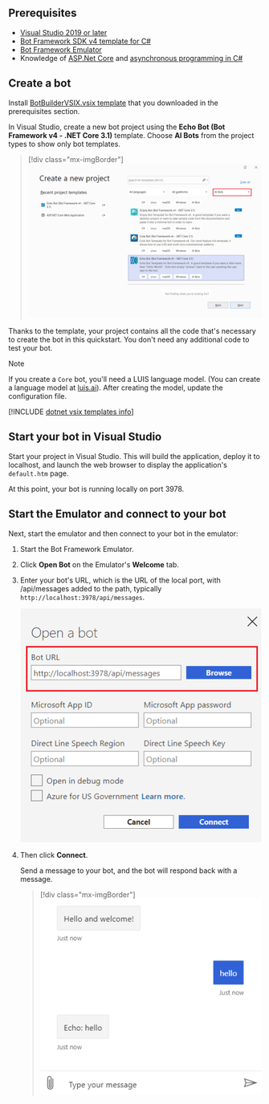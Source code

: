 ## Prerequisites

- [Visual Studio 2019 or later](https://www.visualstudio.com/downloads)
- [Bot Framework SDK v4 template for C#](https://aka.ms/bot-vsix)
- [Bot Framework Emulator](https://aka.ms/bot-framework-emulator-readme)
- Knowledge of [ASP.Net Core](https://docs.microsoft.com/aspnet/core/) and [asynchronous programming in C#](https://docs.microsoft.com/dotnet/csharp/programming-guide/concepts/async/index)

## Create a bot

Install [BotBuilderVSIX.vsix template](https://aka.ms/bot-vsix) that you downloaded in the prerequisites section.

In Visual Studio, create a new bot project using the **Echo Bot (Bot Framework v4 - .NET Core 3.1)** template. Choose **AI Bots** from the project types to show only bot templates.

> [!div class="mx-imgBorder"]
> ![Visual Studio create a new project dialog](../media/azure-bot-quickstarts/bot-builder-dotnet-project-vs2019.png)

Thanks to the template, your project contains all the code that's necessary to create the bot in this quickstart. You don't need any additional code to test your bot.

> [!NOTE]
> If you create a `Core` bot, you'll need a LUIS language model. (You can create a language model at [luis.ai](https://www.luis.ai)). After creating the model, update the configuration file.

[!INCLUDE [dotnet vsix templates info](~/includes/vsix-templates-versions.md)]

## Start your bot in Visual Studio

Start your project in Visual Studio. This will build the application, deploy it to localhost, and launch the web browser to display the application's `default.htm` page.

At this point, your bot is running locally on port 3978.

## Start the Emulator and connect to your bot

Next, start the emulator and then connect to your bot in the emulator:

1. Start the Bot Framework Emulator.

2. Click **Open Bot** on the Emulator's **Welcome** tab.

3. Enter your bot's URL, which is the URL of the local port, with /api/messages added to the path, typically `http://localhost:3978/api/messages`.

   <!--This is the same process in the Emulator for all three languages.-->
   ![open a bot screen](../media/python/quickstart/open-bot.png)

4. Then click **Connect**.

   Send a message to your bot, and the bot will respond back with a message.

   > [!div class="mx-imgBorder"]
   > ![Emulator running](../media/emulator-v4/cs-quickstart.png)

<!--
> [!NOTE]
> If you see that the message cannot be sent, you might need to restart your machine as ngrok didn't get the needed privileges on your system yet (only needs to be done one time).
-->
